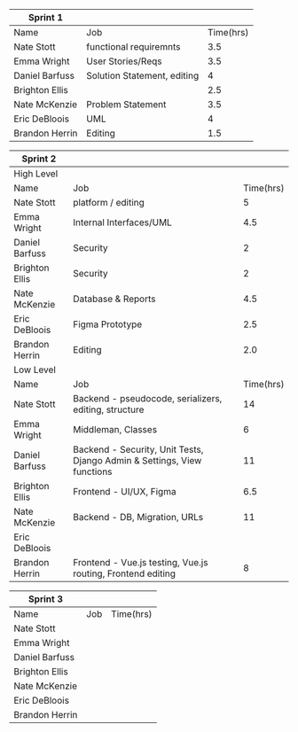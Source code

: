 | Sprint 1       |                             |           |   
|----------------|-----------------------------|-----------|
| Name           | Job                         | Time(hrs) |  
| Nate Stott     | functional requiremnts      | 3.5       |   
| Emma Wright    | User Stories/Reqs           | 3.5       |  
| Daniel Barfuss | Solution Statement, editing | 4         |  
| Brighton Ellis |                             | 2.5       |   
| Nate McKenzie  | Problem Statement           | 3.5       |   
| Eric DeBloois  | UML                         | 4         |   
| Brandon Herrin | Editing                     | 1.5       |   

| Sprint 2       |                                                                         |           |   
|----------------|-------------------------------------------------------------------------|-----------|
| High Level     |                                                                         |           |   
| Name           | Job                                                                     | Time(hrs) |   
| Nate Stott     | platform / editing                                                      | 5         |   
| Emma Wright    | Internal Interfaces/UML                                                 | 4.5       |   
| Daniel Barfuss | Security                                                                | 2         |   
| Brighton Ellis | Security                                                                | 2         |   
| Nate McKenzie  | Database & Reports                                                      | 4.5       |   
| Eric DeBloois  | Figma Prototype                                                         | 2.5       |   
| Brandon Herrin | Editing                                                                 | 2.0       |   
| Low Level      |                                                                         |           |   
| Name           | Job                                                                     | Time(hrs) |   
| Nate Stott     | Backend - pseudocode, serializers, editing, structure                   | 14        |   
| Emma Wright    | Middleman, Classes                                                      | 6         |   
| Daniel Barfuss | Backend - Security, Unit Tests, Django Admin & Settings, View functions | 11        |   
| Brighton Ellis | Frontend - UI/UX, Figma                                                 | 6.5       |   
| Nate McKenzie  | Backend - DB, Migration, URLs                                           | 11        |   
| Eric DeBloois  |                                                                         |           |   
| Brandon Herrin | Frontend - Vue.js testing, Vue.js routing, Frontend editing             | 8         |   

| Sprint 3       |     |           |   
|----------------|-----|-----------|
| Name           | Job | Time(hrs) | 
| Nate Stott     |     |           |   
| Emma Wright    |     |           |   
| Daniel Barfuss |     |           |   
| Brighton Ellis |     |           |   
| Nate McKenzie  |     |           |   
| Eric DeBloois  |     |           |   
| Brandon Herrin |     |           |   

